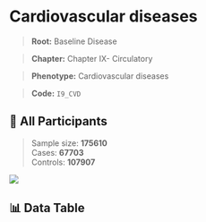 # Cardiovascular diseases

> **Root:** Baseline Disease  

> **Chapter:** Chapter IX- Circulatory  

> **Phenotype:** Cardiovascular diseases  

> **Code:** `I9_CVD`

## 🧪 All Participants  
> Sample size: **175610**  
> Cases: **67703**  
> Controls: **107907**
<img src="/Sensitive/Figures/ALL/Incidence/I9_CVD.png"/>

## 📊 Data Table
<CsvTableMRF src="/Sensitive/Data/ALL/Incidence/COX_I9_CVD.csv"/>

